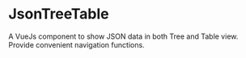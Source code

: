 # JsonTreeTable
A VueJs component to show JSON data in both Tree and Table view. Provide convenient navigation functions.




